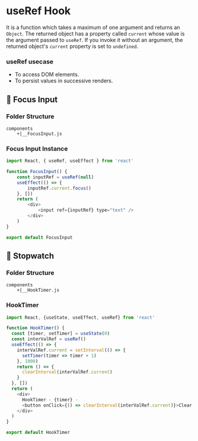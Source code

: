 #   useRef Hook

It is a function which takes a maximum of one argument and returns an `Object`. The returned object has a property called `current` whose value is the argument passed to `useRef`. If you invoke it without an argument, the returned object's `current` property is set to `undefined`. 

### useRef usecase
-   To access DOM elements.
-   To persist values in successive renders.

##  🎯  Focus Input

### Folder Structure
```
components
    +|__FocusInput.js
```

### Focus Input Instance
```js
import React, { useRef, useEffect } from 'react'

function FocusInput() {
	const inputRef = useRef(null)
	useEffect(() => {
		inputRef.current.focus()
	}, [])
	return (
		<div>
			<input ref={inputRef} type="text" />
		</div>
	)
}

export default FocusInput
```

##  🎯  Stopwatch 

### Folder Structure
```
components
    +|__HookTimer.js
```
### HookTimer
```js
import React, {useState, useEffect, useRef} from 'react'

function HookTimer() {
  const [timer, setTimer] = useState(0)
  const interValRef = useRef()
  useEffect(() => {
    interValRef.current = setInterval(() => {
      setTimer(timer => timer + 1)
    }, 1000)
    return () => {
      clearInterval(interValRef.current)
    }
  }, [])
  return (
    <div>
      HookTimer - {timer} -
      <button onClick={() => clearInterval(interValRef.current)}>Clear Timer</button>
    </div>
  )
}

export default HookTimer
```